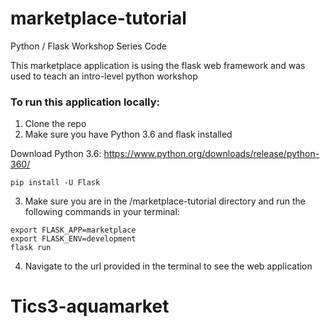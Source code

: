 # marketplace-tutorial
Python / Flask Workshop Series Code

This marketplace application is using the flask web framework and was used to teach an intro-level python workshop

### To run this application locally:

1. Clone the repo
2. Make sure you have Python 3.6 and flask installed

Download Python 3.6: https://www.python.org/downloads/release/python-360/

```
pip install -U Flask

```

3. Make sure you are in the /marketplace-tutorial directory and run the following commands in your terminal:

```
export FLASK_APP=marketplace
export FLASK_ENV=development
flask run
```

4. Navigate to the url provided in the terminal to see the web application
# Tics3-aquamarket
